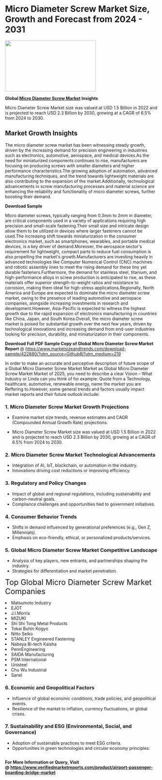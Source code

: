<H1>Micro Diameter Screw Market Size, Growth and Forecast from 2024 - 2031</H1><img class="aligncenter size-medium wp-image-584254" src="https://thirdeyenews.in/wp-content/uploads/2024/09/Global-Market-Research-300x168.jpeg" alt="" width="300" height="168" /><p><strong>Global&nbsp;<a href="https://www.marketsizeandtrends.com/download-sample/422880/?utm_source=Github8j?utm_medium=219">Micro Diameter Screw Market</a> Insights</strong></p><p>Micro Diameter Screw Market size was valued at USD 1.5 Billion in 2022 and is projected to reach USD 2.3 Billion by 2030, growing at a CAGR of 6.5% from 2024 to 2030.</p><p><h2>Market Growth Insights</h2> <p>The micro diameter screw market has been witnessing steady growth, driven by the increasing demand for precision engineering in industries such as electronics, automotive, aerospace, and medical devices.As the need for miniaturized components continues to rise, manufacturers are focusing on producing screws with smaller diameters and higher performance characteristics.The growing adoption of automation, advanced manufacturing techniques, and the trend towards lightweight materials are also contributing to the expansion of the market.Additionally, technological advancements in screw manufacturing processes and material science are enhancing the reliability and functionality of micro diameter screws, further boosting their demand.</p> <p><strong>Download Sample</strong></p> <p>Micro diameter screws, typically ranging from 0.3mm to 2mm in diameter, are critical components used in a variety of applications requiring high precision and small-scale fastening.Their small size and intricate design allow them to be utilized in devices where larger fasteners cannot be used.The increasing shift towards miniaturization in the consumer electronics market, such as smartphones, wearables, and portable medical devices, is a key driver of demand.Moreover, the aerospace sector's requirement for lightweight, compact parts to reduce fuel consumption is also propelling the market's growth.Manufacturers are investing heavily in advanced technologies like Computer Numerical Control (CNC) machines and robotic assembly lines to meet the rising demand for these tiny yet durable fasteners.Furthermore, the demand for stainless steel, titanium, and high-performance alloys in screw production is anticipated to rise, as these materials offer superior strength-to-weight ratios and resistance to corrosion, making them ideal for high-stress applications.Regionally, North America and Europe are expected to dominate the micro diameter screw market, owing to the presence of leading automotive and aerospace companies, alongside increasing investments in research and development.However, Asia-Pacific is expected to witness the highest growth due to the rapid expansion of electronics manufacturing in countries like China, Japan, and South Korea.Overall, the micro diameter screw market is poised for substantial growth over the next few years, driven by technological innovations and increasing demand from end-user industries looking for precision, durability, and miniaturization in their components.</p> <p><span class=""><strong>Download Full PDF Sample Copy of Global Micro Diameter Screw Market Report</strong> @ <a href="https://www.marketsizeandtrends.com/download-sample/422880/?utm_source=Github8j?utm_medium=219" target="_blank">https://www.marketsizeandtrends.com/download-sample/422880/?utm_source=Github8j?utm_medium=219</a></span></p><p>In order to make an accurate and perceptive description of future scope of a Global&nbsp;Micro Diameter Screw Market Market as Global&nbsp;Micro Diameter Screw Market Market of 2025, you need to describe a clear Vision &ndash; What Industry or Linda can you think of for example: Quote from a Technology, healthcare, automotive, renewable energy, name the market you are Reffering to.However, some general trends and factors usually impact market reports and their future outlook include:</p><h3>1.&nbsp;<strong>Micro Diameter Screw Market Growth Projections</strong></h3><ul><li>Examine market size trends, revenue estimates and CAGR (Compounded Annual Growth Rate) projections.</li><li><p>Micro Diameter Screw Market size was valued at USD 1.5 Billion in 2022 and is projected to reach USD 2.3 Billion by 2030, growing at a CAGR of 6.5% from 2024 to 2030.</p></li></ul><h3>2.&nbsp;<strong>Micro Diameter Screw Market Technological Advancements</strong></h3><ul><li>Integration of AI, IoT, blockchain, or automation in the industry.</li><li>Innovations driving cost reductions or improving efficiency.</li></ul><h3>3.&nbsp;<strong>Regulatory and Policy Changes</strong></h3><ul><li>Impact of global and regional regulations, including sustainability and carbon-neutral goals.</li><li>Compliance challenges and opportunities tied to government initiatives.</li></ul><h3>4.&nbsp;<strong>Consumer Behavior Trends</strong></h3><ul><li>Shifts in demand influenced by generational preferences (e.g., Gen Z, Millennials).</li><li>Emphasis on eco-friendly, ethical, or personalized products/services.</li></ul><h3>5.&nbsp;<strong>Global Micro Diameter Screw Market Competitive Landscape</strong></h3><ul><li>Analysis of key players, new entrants, and partnerships shaping the industry.</li><li>Strategies for differentiation and market penetration.</li></ul><p data-pm-slice="1 1 []"><span style="color: inherit; font-family: inherit; font-size: 25px;">Top Global Micro Diameter Screw Market Companies</span></p><div class="" data-test-id=""><p><li>Matsumoto Industry</li><li> EJOT</li><li> J.I.Morris</li><li> MIZUKI</li><li> Shi Shi Tong Metal Products</li><li> Tokai Buhin Kogyo</li><li> Nitto Seiko</li><li> STANLEY Engineered Fastening</li><li> Nabeya Bi-tech Kaisha</li><li> PennEngineering</li><li> SAIDA Manufacturing</li><li> PSM International</li><li> Unisteel</li><li> Chu Wu Industrial</li><li> Sanei</li></p></div><h3>6.&nbsp;<strong>Economic and Geopolitical Factors</strong></h3><ul><li>Influence of global economic conditions, trade policies, and geopolitical events.</li><li>Resilience of the market to inflation, currency fluctuations, or global crises.</li></ul><h3>7.&nbsp;<strong>Sustainability and ESG (Environmental, Social, and Governance)</strong></h3><ul><li>Adoption of sustainable practices to meet ESG criteria.</li><li>Opportunities in green technologies and circular economy principles.</li></ul><h2><strong style="font-size: 14px;">For More Information or Query, Visit @&nbsp;</strong><a style="background-color: #ffffff; font-size: 14px;" href="https://www.marketsizeandtrends.com/report/micro-diameter-screw-market/" target="_blank">https://www.verifiedmarketreports.com/product/airport-passenger-boarding-bridge-market</a></h2>